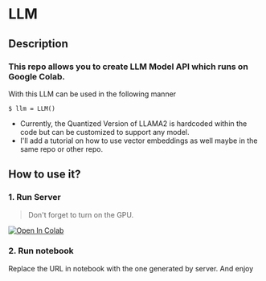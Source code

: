 # LLM

## Description
### This repo allows you to create LLM Model API which runs on Google Colab.

With this LLM can be used in the following manner
```
$ llm = LLM()
```

 - Currently, the Quantized Version of LLAMA2 is hardcoded within the code but can be customized to support any model. 
- I'll add a tutorial on how to use vector embeddings as well maybe in the same repo or other repo.

## How to use it?
### 1. Run Server
> Don't forget to turn on the GPU.

<a target="_blank" href="https://colab.research.google.com/github/gaganmanku96/LLM/blob/main/notebook.ipynb">
  <img src="https://colab.research.google.com/assets/colab-badge.svg" alt="Open In Colab"/>
</a>

### 2. Run notebook
Replace the URL in notebook with the one generated by server. And enjoy
